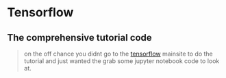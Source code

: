 # Tensorflow
## The comprehensive tutorial code
> on the off chance you didnt go to the [tensorflow](www.tensorflow.org) mainsite to do the tutorial and just wanted the grab some jupyter notebook code to look at. 

